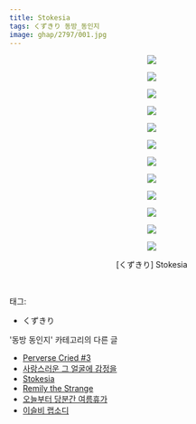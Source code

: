 ```yaml
---
title: Stokesia
tags: くずきり 동방_동인지
image: ghap/2797/001.jpg
---
```

<div class="article">
<p style="text-align: center; clear: none; float: none;"><img src="{{ site.nasurl }}/ghap/2797/001.jpg"/></p>
<p style="text-align: center; clear: none; float: none;"><img src="{{ site.nasurl }}/ghap/2797/002.jpg"/></p>
<p style="text-align: center; clear: none; float: none;"><img src="{{ site.nasurl }}/ghap/2797/003.jpg"/></p>
<p style="text-align: center; clear: none; float: none;"><img src="{{ site.nasurl }}/ghap/2797/004.jpg"/></p>
<p style="text-align: center; clear: none; float: none;"><img src="{{ site.nasurl }}/ghap/2797/005.jpg"/></p>
<p style="text-align: center; clear: none; float: none;"><img src="{{ site.nasurl }}/ghap/2797/006.jpg"/></p>
<p style="text-align: center; clear: none; float: none;"><img src="{{ site.nasurl }}/ghap/2797/007.jpg"/></p>
<p style="text-align: center; clear: none; float: none;"><img src="{{ site.nasurl }}/ghap/2797/008.jpg"/></p>
<p style="text-align: center; clear: none; float: none;"><img src="{{ site.nasurl }}/ghap/2797/009.jpg"/></p>
<p style="text-align: center; clear: none; float: none;"><img src="{{ site.nasurl }}/ghap/2797/010.jpg"/></p>
<p style="text-align: center; clear: none; float: none;"><img src="{{ site.nasurl }}/ghap/2797/011.jpg"/></p>
<p style="text-align: center; clear: none; float: none;"><img src="{{ site.nasurl }}/ghap/2797/012.jpg"/></p>
<p style="text-align: center; clear: none; float: none;">[くずきり] Stokesia</p>
<p><br/></p>
</div><div class="tagTrail">
<p>태그: </p>
<ul>
<li>くずきり</li>
</ul>
</div><div class="another">
<p>'동방 동인지' 카테고리의 다른 글</p>
<ul>
<li><a href="/2016-11-29-ghap_2799">Perverse Cried #3</a></li>
<li><a href="/2016-11-29-ghap_2798">사랑스러운 그 얼굴에 감정을</a></li>
<li><a href="/2016-11-29-ghap_2797">Stokesia</a></li>
<li><a href="/2016-11-29-ghap_2796">Remily the Strange</a></li>
<li><a href="/2016-11-29-ghap_2795">오늘부터 당분간 여름휴가</a></li>
<li><a href="/2016-11-29-ghap_2794">이슬비 랩소디</a></li>
</ul>
</div><div class="cb_module cb_fluid">
<div class="cb_wrt cb_profile">
</div><!-- commentList close -->
</div>
